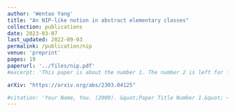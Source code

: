 ```yaml
---
author: 'Wentao Yang'
title: "An NIP-like notion in abstract elementary classes"
collection: publications
date: 2023-03-07
last_updated: 2022-09-03
permalink: /publication/nip
venue: 'preprint'
pages: 19
paperurl: '../files/nip.pdf'
#excerpt: 'This paper is about the number 1. The number 2 is left for future work.'

arXiv: "https://arxiv.org/abs/2303.04125"

#citation: 'Your Name, You. (2009). &quot;Paper Title Number 1.&quot; <i>Journal 1</i>. 1(1).'
---
```



